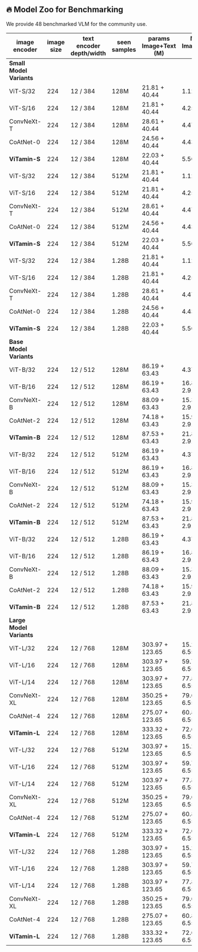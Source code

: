 ## 🔥 Model Zoo for Benchmarking

We provide 48 benchmarked VLM for the community use.

|  image encoder | image size | text encoder depth/width | seen samples | params Image+Text (M) | MACs Image+Text (G) | ImageNet Acc. (%) | avg. 38 datasets | ImageNet dist. shift. | VTAB | Retrieval |  download |
|----------------|------------|---------------|--------------|-------------|----------|-------------------|------------------|-----------------------|------|-----------|-----------|
| **Small Model Variants**   |            |               |              |             |          |                   |                  |                       |      |           |           |
| ViT-S/32       | 224        | 12 / 384      | 128M         | 21.81 + 40.44| 1.12 + 1.64 | 32.1              | 34.1             | 25.3                  | 35.8 | 27.2      |[[checkpoint]](google.com)                |
| ViT-S/16       | 224        | 12 / 384      | 128M         | 21.81 + 40.44| 4.25 + 1.64 | 38.4              | 36.7             | 29.3                  | 38.5 | 31.3      |[[checkpoint]](google.com)                |
| ConvNeXt-T     | 224        | 12 / 384      | 128M         | 28.61 + 40.44| 4.47 + 1.64 | 37.0              | 35.8             | 30.1                  | 37.5 | 30.8      |[[checkpoint]](google.com)                |
| CoAtNet-0      | 224        | 12 / 384      | 128M         | 24.56 + 40.44| 4.43 + 1.64 | 42.4              | 38.9             | 33.5                  | 39.9 | 34.2      |[[checkpoint]](google.com)                |
| **ViTamin-S**| 224        | 12 / 384      | 128M         | 22.03 + 40.44| 5.50 + 1.64 | **43.3**          | **40.8**         | **35.6**              | **41.0** | **35.2** |[[checkpoint]](google.com)                |
| ViT-S/32      | 224  | 12 / 384    | 512M         | 21.81 + 40.44 | 1.12 + 1.64  | 47.3              | 44.3             | 36.7                  | 46.9 | 36.9      |[[checkpoint]](google.com)                |
| ViT-S/16      | 224  | 12 / 384    | 512M         | 21.81 + 40.44 | 4.25 + 1.64  | 53.8              | 46.5             | 41.9                  | 46.7 | 42.1      |[[checkpoint]](google.com)                |
| ConvNeXt-T    | 224  | 12 / 384    | 512M         | 28.61 + 40.44 | 4.47 + 1.64  | 53.3              | 46.1             | 42.4                  | 46.4 | 42.2      |[[checkpoint]](google.com)                |
| CoAtNet-0     | 224  | 12 / 384    | 512M         | 24.56 + 40.44 | 4.43 + 1.64  | 56.4              | 49.0             | 45.2                  | **49.0** | 45.0  |[[checkpoint]](google.com)                |
| **ViTamin-S** | 224 | 12 / 384 | 512M         | 22.03 + 40.44 | 5.50 + 1.64  | **57.3**          | **49.6**         | **46.9**              | 48.8 | **45.4**  |[[checkpoint]](google.com)                |
| ViT-S/32      | 224  | 12 / 384    | 1.28B        | 21.81 + 40.44 | 1.12 + 1.64  | 53.0              | 47.3             | 41.3                  | 48.9 | 41.5      |[[checkpoint]](google.com)                |
| ViT-S/16      | 224  | 12 / 384    | 1.28B        | 21.81 + 40.44 | 4.25 + 1.64  | 59.8              | 50.9             | 47.2                  | 51.3 | 47.5      |[[checkpoint]](google.com)                |
| ConvNeXt-T    | 224  | 12 / 384    | 1.28B        | 28.61 + 40.44 | 4.47 + 1.64  | 59.9              | 51.3             | 47.8                  | 52.7 | 48.3      |[[checkpoint]](google.com)                |
| CoAtNet-0     | 224  | 12 / 384    | 1.28B        | 24.56 + 40.44 | 4.43 + 1.64  | 61.7              | 51.6             | 50.1                  | 51.3 | 48.9      |[[checkpoint]](google.com)                |
| **ViTamin-S** | 224  | 12 / 384    | 1.28B        | 22.03 + 40.44 | 5.50 + 1.64 | **62.2**          | **53.2**         | **51.3**              | **51.7** | **50.0** |[[checkpoint]](google.com)                |
| **Base Model Variants** |      |             |              |             |           |                   |                  |                       |      |           |
| ViT-B/32    | 224  | 12 / 512    | 128M         | 86.19 + 63.43| 4.37 + 2.91| 38.9              | 38.0             | 30.6                  | 40.6 | 30.7      |           |
| ViT-B/16    | 224  | 12 / 512    | 128M         | 86.19 + 63.43| 16.87 + 2.91| 45.8             | 41.0             | 35.8                  | 42.1 | 36.2      |[[checkpoint]](google.com)                |
| ConvNeXt-B  | 224  | 12 / 512    | 128M         | 88.09 + 63.43| 15.38 + 2.91| 41.4             | 39.7             | 33.5                  | 41.2 | 34.1      |[[checkpoint]](google.com)                |
| CoAtNet-2   | 224  | 12 / 512    | 128M         | 74.18 + 63.43| 15.94 + 2.91| 48.5             | 43.5             | 38.9                  | 43.8 | 39.1      |[[checkpoint]](google.com)                |
| **ViTamin-B** | 224 | 12 / 512 | 128M         | 87.53 + 63.43| 21.84 + 2.91| **50.8**         | **44.6**         | **41.3**              | **45.1** | **40.8** |[[checkpoint]](google.com)                |
| ViT-B/32     | 224  | 12 / 512      | 512M         | 86.19 + 63.43 | 4.37 + 2.91 | 54.8             | 48.3             | 42.7                  | 50.1 | 42.4      |[[checkpoint]](google.com)                |
| ViT-B/16     | 224  | 12 / 512      | 512M         | 86.19 + 63.43 | 16.87 + 2.91| 60.0             | 51.0             | 48.2                  | 51.4 | 47.5      |[[checkpoint]](google.com)                |
| ConvNeXt-B   | 224  | 12 / 512      | 512M         | 88.09 + 63.43 | 15.38 + 2.91| 59.4             | 50.3             | 47.9                  | 49.9 | 47.2      |[[checkpoint]](google.com)                |
| CoAtNet-2    | 224  | 12 / 512      | 512M         | 74.18 + 63.43 | 15.94 + 2.91| 63.3             | 52.4             | 52.4                  | 51.0 | 49.7      |[[checkpoint]](google.com)                |
| **ViTamin-B** | 224 | 12 / 512    | 512M         | 87.53 + 63.43 | 21.84 + 2.91| **64.0**         | **53.9**         | **53.3**              | **53.7** | **50.8** |[[checkpoint]](google.com)                |
| ViT-B/32     | 224  | 12 / 512      | 1.28B        | 86.19 + 63.43 | 4.37 + 2.91 | 60.1             | 52.5             | 47.4                  | 53.6 | 47.5      |[[checkpoint]](google.com)                |
| ViT-B/16     | 224  | 12 / 512      | 1.28B        | 86.19 + 63.43 | 16.87 + 2.91| 65.6             | 55.6             | 53.1                  | 55.3 | 51.7      |[[checkpoint]](google.com)                |
| ConvNeXt-B   | 224  | 12 / 512      | 1.28B        | 88.09 + 63.43 | 15.38 + 2.91| 65.3             | 54.7             | 54.0                  | 54.2 | 51.7      |[[checkpoint]](google.com)                |
| CoAtNet-2    | 224  | 12 / 512      | 1.28B        | 74.18 + 63.43 | 15.94 + 2.91| 68.5             | 56.8             | 57.2                  | 56.0 | 53.4      |[[checkpoint]](google.com)                |
| **ViTamin-B** | 224 | 12 / 512    | 1.28B        | 87.53 + 63.43 | 21.84 + 2.91| **68.9**         | **57.7**         | **58.3**              | **56.4** | **54.1** |[[checkpoint]](google.com)                |
| **Large Model Variants** |      |             |              |               |             |                   |                  |                       |      |           |           |
| ViT-L/32     | 224  | 12 / 768    | 128M         | 303.97 + 123.65 | 15.27 + 6.55 | 43.5             | 40.8             | 34.0                  | 42.7 | 34.2      |[[checkpoint]](google.com)                |
| ViT-L/16     | 224  | 12 / 768    | 128M         | 303.97 + 123.65 | 59.70 + 6.55 | 49.4             | 43.8             | 38.7                  | 44.3 | 38.9      |[[checkpoint]](google.com)                |
| ViT-L/14     | 224  | 12 / 768    | 128M         | 303.97 + 123.65 | 77.83 + 6.55 | 49.9             | 43.8             | 39.4                  | 44.5 | 39.3      |[[checkpoint]](google.com)                |
| ConvNeXt-XL  | 224  | 12 / 768    | 128M         | 350.25 + 123.65 | 79.65 + 6.55 | 42.8             | 38.4             | 33.3                  | 38.4 | 35.0      |[[checkpoint]](google.com)                |
| CoAtNet-4    | 224  | 12 / 768    | 128M         | 275.07 + 123.65 | 60.81 + 6.55 | 52.5             | **45.2**         | 42.0                  | **45.2** | 41.1  |[[checkpoint]](google.com)                |
| **ViTamin-L** | 224 | 12 / 768 | 128M        | 333.32 + 123.65 | 72.60 + 6.55 | **52.7**         | 44.8             | **42.4**              | 44.6 | **41.8** |[[checkpoint]](google.com)                |
| ViT-L/32      | 224  | 12 / 768    | 512M         | 303.97 + 123.65| 15.27 + 6.55| 60.4              | 51.8             | 47.4                  | 52.7  | 47.3      |[[checkpoint]](google.com)                |
| ViT-L/16      | 224  | 12 / 768    | 512M         | 303.97 + 123.65| 59.70 + 6.55| 66.4              | 55.6             | 53.6                  | 55.5  | 52.2      |[[checkpoint]](google.com)                |
| ViT-L/14      | 224  | 12 / 768    | 512M         | 303.97 + 123.65| 77.83 + 6.55| 67.0              | 55.4             | 54.8                  | 54.2  | 52.0      |[[checkpoint]](google.com)                |
| ConvNeXt-XL   | 224  | 12 / 768    | 512M         | 350.25 + 123.65| 79.65 + 6.55| 63.0              | 52.5             | 51.1                  | 51.8  | 49.4      |[[checkpoint]](google.com)                |
| CoAtNet-4     | 224  | 12 / 768    | 512M         | 275.07 + 123.65| 60.81 + 6.55| 66.8              | **56.1**         | 56.4                  | **56.5** | 50.4  |[[checkpoint]](google.com)                |
| **ViTamin-L** | 224 | 12 / 768  | 512M         | 333.32 + 123.65| 72.60 + 6.55| **68.7**          | **56.6**         | **56.8**              | **56.5** | **53.2** |[[checkpoint]](google.com)                |
| ViT-L/32      | 224  | 12 / 768    | 1.28B        | 303.97 + 123.65| 15.27 + 6.55| 67.5              | 57.0             | 54.1                  | 57.9  | 51.9      |[[checkpoint]](google.com)                |
| ViT-L/16      | 224  | 12 / 768    | 1.28B        | 303.97 + 123.65| 59.70 + 6.55| 71.9              | 60.1             | 59.9                  | 59.9  | 56.0      |[[checkpoint]](google.com)                |
| ViT-L/14      | 224  | 12 / 768    | 1.28B        | 303.97 + 123.65| 77.83 + 6.55| 72.3              | 60.7             | 60.5                  | 60.0  | 56.0      |[[checkpoint]](google.com)                |
| ConvNeXt-XL   | 224  | 12 / 768    | 1.28B        | 350.25 + 123.65| 79.65 + 6.55| 70.2              | 58.3             | 59.1                  | 57.0  | 55.5      |[[checkpoint]](google.com)                |
| CoAtNet-4     | 224  | 12 / 768    | 1.28B        | 275.07 + 123.65| 60.81 + 6.55| 71.3              | 59.4             | 61.4                  | 59.1  | 53.4      |[[checkpoint]](google.com)                |
| **ViTamin-L** | 224 | 12 / 768  | 1.28B        | 333.32 + 123.65| 72.60 + 6.55| **73.9**          | **62.0**         | **62.9**              | **61.4** | **56.6** |[[checkpoint]](google.com)                |